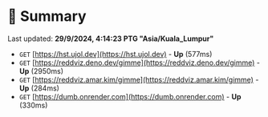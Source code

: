 # 📖 Summary
Last updated: **29/9/2024, 4:14:23 PTG "Asia/Kuala_Lumpur"**

- `GET` [https://hst.ujol.dev](https://hst.ujol.dev) - **Up** (577ms)
- `GET` [https://reddviz.deno.dev/gimme](https://reddviz.deno.dev/gimme) - **Up** (2950ms)
- `GET` [https://reddviz.amar.kim/gimme](https://reddviz.amar.kim/gimme) - **Up** (284ms)
- `GET` [https://dumb.onrender.com](https://dumb.onrender.com) - **Up** (330ms)
